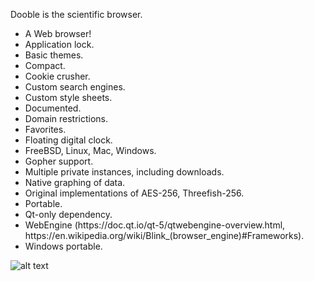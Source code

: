 Dooble is the scientific browser.

<ul>
<li>A Web browser!</li>
<li>Application lock.</li>
<li>Basic themes.</li>
<li>Compact.</li>
<li>Cookie crusher.</li>
<li>Custom search engines.</li>
<li>Custom style sheets.</li>
<li>Documented.</li>
<li>Domain restrictions.</li>
<li>Favorites.</li>
<li>Floating digital clock.</li>
<li>FreeBSD, Linux, Mac, Windows.</li>
<li>Gopher support.</li>
<li>Multiple private instances, including downloads.</li>
<li>Native graphing of data.</li>
<li>Original implementations of AES-256, Threefish-256.</li>
<li>Portable.</li>
<li>Qt-only dependency.</li>
<li>WebEngine (https://doc.qt.io/qt-5/qtwebengine-overview.html, https://en.wikipedia.org/wiki/Blink_(browser_engine)#Frameworks).</li>
<li>Windows portable.</li>
</ul>

![alt text](https://github.com/textbrowser/dooble/blob/master/Images/chart_1.png)
